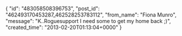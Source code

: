  {
   "id": "483058508396753",
   "post_id": "462493170453287_462528253783112",
   "from_name": "Fiona Munro",
   "message": "K..Roguesupport I need some to get my home back ;)",
   "created_time": "2013-02-20T01:13:04+0000"
 }
